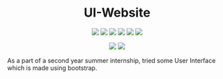 <h1 align="center">UI-Website</h1>
<div align="center">
  
<a href="https://github.com/Jimmy5467/UI-Website/stargazers"><img src="https://img.shields.io/github/stars/Jimmy5467/UI-Website?style=flat-square"/></a> 
<a href="https://github.com/Jimmy5467/UI-Website/network/members"><img src="https://img.shields.io/github/forks/Jimmy5467/UI-Website?style=flat-square"/></a> 
<a href="https://github.com/Jimmy5467/UI-Website/pullss"><img src="https://img.shields.io/github/issues-pr/Jimmy5467/UI-Website?&style=flat-square"/></a> 
<a href="https://github.com/Jimmy5467/UI-Website/issues"><img src="https://img.shields.io/github/issues/Jimmy5467/UI-Website?style=flat-square"/></a> 
<a href="https://github.com/Jimmy5467/UI-Website/graphs/contributors"><img src="https://img.shields.io/github/contributors/Jimmy5467/UI-Website?&style=flat-square&color=orange"/></a> 
<a href="https://github.com/Jimmy5467/UI-Website/blob/master/LICENSE"><img src="https://img.shields.io/github/license/Jimmy5467/UI-Website?&style=flat-square&color=1abc9c"/></a> 
<br>
  
![](https://img.shields.io/badge/Star-If_Liked-%23FF0000.svg?&style=flat-square&logoColor=white&color=white)
![](https://img.shields.io/badge/Fork-If_you_found_interesting-%23FF0000.svg?&style=flat-square&logoColor=white&color=white)<br>
</div>  

As a part of a second year summer internship, tried some User Interface which is made using bootstrap. 

